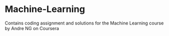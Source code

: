 # Machine-Learning
Contains coding assignment and solutions for the Machine Learning course by Andre NG on Coursera
